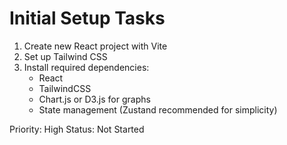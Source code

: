 # Initial Setup Tasks

1. Create new React project with Vite
2. Set up Tailwind CSS
3. Install required dependencies:
   - React
   - TailwindCSS
   - Chart.js or D3.js for graphs
   - State management (Zustand recommended for simplicity)

Priority: High
Status: Not Started
